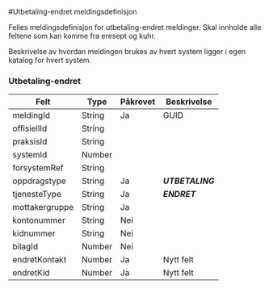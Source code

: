 #Utbetaling-endret meldingsdefinisjon

Felles meldingsdefinisjon for utbetaling-endret meldinger. Skal innholde alle feltene som kan komme fra eresept og kuhr.

Beskrivelse av hvordan meldingen brukes av hvert system ligger i egen katalog for hvert system.
### Utbetaling-endret
Felt | Type | Påkrevet | Beskrivelse 
-----|------ |------ |-------------------
meldingId | String | Ja | GUID
offisiellId |String | 
praksisId | String | 
systemId | Number | 
forsystemRef|String| 
oppdragstype|String| Ja | _**UTBETALING**_
tjenesteType|String| Ja | _**ENDRET**_
mottakergruppe|String| Ja |
kontonummer | String | Nei
kidnummer | String | Nei |
bilagId | Number | Nei |
endretKontakt | Number | Ja |  Nytt felt
endretKid | Number | Ja |  Nytt felt